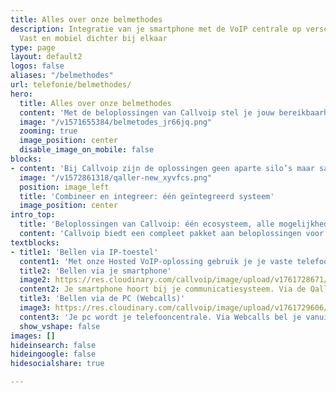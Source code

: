 ```yaml
---
title: Alles over onze belmethodes
description: Integratie van je smartphone met de VoIP centrale op verschillende manieren.
  Vast en mobiel dichter bij elkaar
type: page
layout: default2
logos: false
aliases: "/belmethodes"
url: telefonie/belmethodes/
hero:
  title: Alles over onze belmethodes
  content: 'Met de beloplossingen van Callvoip stel je jouw bereikbaarheid precies in zoals jij dat wilt. Of je nu belt via een vaste lijn, je mobiel of je computer: alles werkt soepel samen binnen één systeem. Zo ben je altijd professioneel bereikbaar; op kantoor, onderweg of thuis. Callvoip biedt flexibele, schaalbare en slimme oplossingen die meegroeien met jouw organisatie. Ontdek hoe vaste telefonie, mobiele integratie en bellen via de pc elkaar versterken en samen zorgen voor een complete oplossing.<br><br><a href="/klantworden" class="button">Nog geen Callvoip klant?</a>'
  image: "/v1571655384/belmetodes_jr66jq.png"
  zooming: true 
  image_position: center
  disable_image_on_mobile: false
blocks:
- content: 'Bij Callvoip zijn de oplossingen geen aparte silo’s maar samenwerkende modules. Je kunt bijvoorbeeld:<br>- Je vaste nummer doorschakelen naar je mobiel<br>- Bellen met je vaste nummer vanaf je smartphone<br>- Via de PC inloggen en belacties uitvoeren<br>- Integraties met CRM-systemen en andere software<br><br>Zo creëer je een flexibel, modulair bel­systeem dat past bij en meegroeit met je organisatie.'
  image: "/v1572861318/qaller-new_xyvfcs.png"
  position: image_left
  title: 'Combineer en integreer: één geïntegreerd systeem'
  image_position: center
intro_top:
  title: 'Beloplossingen van Callvoip: één ecosysteem, alle mogelijkheden'
  content: 'Callvoip biedt een compleet pakket aan beloplossingen voor bedrijven: vaste telefonie, mobiele integratie én bellen via de pc. Zo kun je je bereikbaarheid inrichten zoals jij dat wilt. Op kantoor, onderweg of thuis.'
textblocks:
- title1: 'Bellen via IP-toestel'
  content1: 'Met onze Hosted VoIP-oplossing gebruik je je vaste telefooncentrale via internet. Geen fysieke centrale meer op locatie. Je krijgt volledige functionaliteit: doorschakelen, voicemail, belplannen, integraties met software, en schaalbaarheid op maat.<br><br><a href="/telefonie/hostedvoip/" class="button">Meer informatie</a>'
  title2: 'Bellen via je smartphone'
  image2: https://res.cloudinary.com/callvoip/image/upload/v1761728671/bellen-smartphone_sursaz.png
  content2: Je smartphone hoort bij je communicatiesysteem. Via de Qaller-app regelt je doorschakelingen, pas je belplannen aan en kun je zelfs bellen via je vaste nummer op je mobiel. Met de Vamos SIM-oplossing vervaagt de grens tussen vast en mobiel.<br><br><a href="/telefonie/qaller/" class="button">Meer informatie</a>
  title3: 'Bellen via de PC (Webcalls)'
  image3: https://res.cloudinary.com/callvoip/image/upload/v1761729606/webcalls_svlfop.png
  content3: 'Je pc wordt je telefooncentrale. Via Webcalls bel je vanuit je browser zonder extra installatie. Met de Chrome-extensie (click-to-dial), operator dashboard, integraties en realtime inzicht. Perfect voor thuiswerken of flexplekken.<br><br><br><a href="/webcalls/" class="button">Meer informatie</a>'
  show_vshape: false
images: []
hideinsearch: false
hideingoogle: false
hidesocialshare: true

---
```


